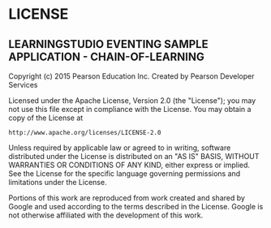 LICENSE 
=======

LEARNINGSTUDIO EVENTING SAMPLE APPLICATION - CHAIN-OF-LEARNING
--------------------------------------

Copyright (c) 2015 Pearson Education Inc.
Created by Pearson Developer Services

Licensed under the Apache License, Version 2.0 (the "License");
you may not use this file except in compliance with the License.
You may obtain a copy of the License at

    http://www.apache.org/licenses/LICENSE-2.0

Unless required by applicable law or agreed to in writing, software
distributed under the License is distributed on an "AS IS" BASIS,
WITHOUT WARRANTIES OR CONDITIONS OF ANY KIND, either express or implied.
See the License for the specific language governing permissions and
limitations under the License.

Portions of this work are reproduced from work created and 
shared by Google and used according to the terms described in 
the License. Google is not otherwise affiliated with the 
development of this work.